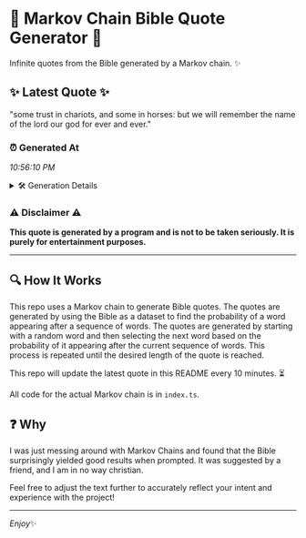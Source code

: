 # 📖 Markov Chain Bible Quote Generator 📖

Infinite quotes from the Bible generated by a Markov chain. ✨

## ✨ Latest Quote ✨
"some trust in chariots, and some in horses: but we will remember the name of the lord our god for ever and ever."

### ⏰ Generated At
*10:56:10 PM*

<details>
    <summary>🛠️ Generation Details</summary>
    <p>
        <strong>🌱 Seed:</strong> some<br>
        <strong>🔄 Iterations:</strong> 22<br>
        <strong>📜 Context History:</strong><br>[ some ]: trust<br>[ some, trust ]: in<br>[ some, trust, in ]: chariots,<br>[ some, trust, in, chariots, ]: and<br>[ some, trust, in, chariots,, and ]: some<br>[ some, trust, in, chariots,, and, some ]: in<br>[ trust, in, chariots,, and, some, in ]: horses:<br>[ in, chariots,, and, some, in, horses: ]: but<br>[ chariots,, and, some, in, horses:, but ]: we<br>[ and, some, in, horses:, but, we ]: will<br>[ some, in, horses:, but, we, will ]: remember<br>[ in, horses:, but, we, will, remember ]: the<br>[ horses:, but, we, will, remember, the ]: name<br>[ but, we, will, remember, the, name ]: of<br>[ we, will, remember, the, name, of ]: the<br>[ will, remember, the, name, of, the ]: lord<br>[ remember, the, name, of, the, lord ]: our<br>[ the, name, of, the, lord, our ]: god<br>[ name, of, the, lord, our, god ]: for<br>[ of, the, lord, our, god, for ]: ever<br>[ the, lord, our, god, for, ever ]: and<br>[ lord, our, god, for, ever, and ]: ever.<br>
    </p>
</details>

### ⚠️ Disclaimer ⚠️
**This quote is generated by a program and is not to be taken seriously. It is purely for entertainment purposes.**

---

## 🔍 How It Works

This repo uses a Markov chain to generate Bible quotes. The quotes are generated by using the Bible as a dataset to find the probability of a word appearing after a sequence of words. The quotes are generated by starting with a random word and then selecting the next word based on the probability of it appearing after the current sequence of words. This process is repeated until the desired length of the quote is reached.

This repo will update the latest quote in this README every 10 minutes. ⏳

All code for the actual Markov chain is in `index.ts`.

## ❓ Why

I was just messing around with Markov Chains and found that the Bible surprisingly yielded good results when prompted. 
It was suggested by a friend, and I am in no way christian.

Feel free to adjust the text further to accurately reflect your intent and experience with the project!

---

*Enjoy*✨
